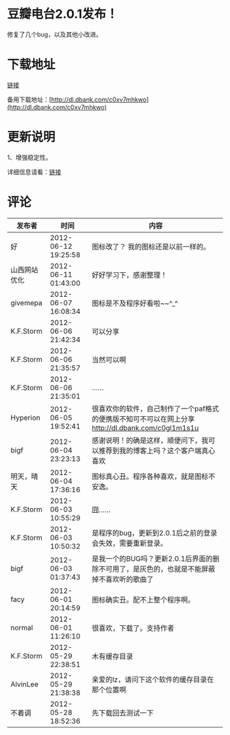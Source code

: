 # 豆瓣电台2.0.1发布！

修复了几个bug，以及其他小改进。

# 下载地址

[链接](/attachment/up/doubanfm/DoubanFMSetup_2.0.1.exe)

备用下载地址：[http://dl.dbank.com/c0xv7mhkwo](http://dl.dbank.com/c0xv7mhkwo)

# 更新说明

1、增强稳定性。

详细信息请看：[链接](/article/doubanfm)

# 评论

发布者 | 时间 | 内容
--- | --- | ---
好 | 2012-06-12 19:25:58 | 图标改了？ 我的图标还是以前一样的。
山西网站优化 | 2012-06-11 01:43:00 | 好好学习下，感谢整理！
givemepa | 2012-06-07 16:08:34 | 图标是不及程序好看啦~~^_^
K.F.Storm | 2012-06-06 21:42:34 | 可以分享
K.F.Storm | 2012-06-06 21:35:57 | 当然可以啊
K.F.Storm | 2012-06-06 21:35:01 | ……
Hyperion | 2012-06-05 19:52:41 | 很喜欢你的软件，自己制作了一个paf格式的便携版不知可不可以在网上分享<br/>http://dl.dbank.com/c0gl1m1s1u
bigf | 2012-06-04 23:23:13 | 感谢说明！的确是这样，顺便问下，我可以推荐到我的博客上吗？这个客户端真心喜欢
明天，晴天 | 2012-06-04 17:36:16 | 图标真心丑。程序各种喜欢，就是图标不安逸。
K.F.Storm | 2012-06-03 10:55:29 | 囧……
K.F.Storm | 2012-06-03 10:50:32 | 是程序的bug，更新到2.0.1后之前的登录会失效，需要重新登录。
bigf | 2012-06-03 01:37:43 | 是我一个的BUG吗？更新2.0.1后界面的删除不可用了，是灰色的，也就是不能屏蔽掉不喜欢听的歌曲了
facy | 2012-06-01 20:14:59 | 图标确实丑。配不上整个程序啊。
normal | 2012-06-01 11:26:10 | 很喜欢，下载了。支持作者
K.F.Storm | 2012-05-29 22:38:51 | 木有缓存目录
AlvinLee | 2012-05-29 21:38:38 | 亲爱的lz，请问下这个软件的缓存目录在那个位置啊
不着调 | 2012-05-28 18:52:36 | 先下载回去测试一下
